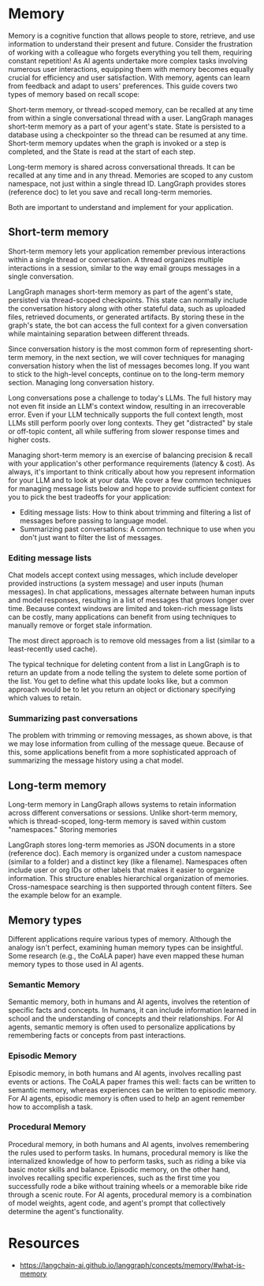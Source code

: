 # Memory

Memory is a cognitive function that allows people to store, retrieve, and use information to understand their present
and future. Consider the frustration of working with a colleague who forgets everything you tell them, requiring
constant repetition! As AI agents undertake more complex tasks involving numerous user interactions, equipping them with
memory becomes equally crucial for efficiency and user satisfaction. With memory, agents can learn from feedback and
adapt to users' preferences. This guide covers two types of memory based on recall scope:

Short-term memory, or thread-scoped memory, can be recalled at any time from within a single conversational thread with
a user. LangGraph manages short-term memory as a part of your agent's state. State is persisted to a database using a
checkpointer so the thread can be resumed at any time. Short-term memory updates when the graph is invoked or a step is
completed, and the State is read at the start of each step.

Long-term memory is shared across conversational threads. It can be recalled at any time and in any thread. Memories are
scoped to any custom namespace, not just within a single thread ID. LangGraph provides stores (reference doc) to let you
save and recall long-term memories.

Both are important to understand and implement for your application.

## Short-term memory
Short-term memory lets your application remember previous interactions within a single thread or conversation. A thread
organizes multiple interactions in a session, similar to the way email groups messages in a single conversation.

LangGraph manages short-term memory as part of the agent's state, persisted via thread-scoped checkpoints. This state
can normally include the conversation history along with other stateful data, such as uploaded files, retrieved
documents, or generated artifacts. By storing these in the graph's state, the bot can access the full context for a
given conversation while maintaining separation between different threads.

Since conversation history is the most common form of representing short-term memory, in the next section, we will cover
techniques for managing conversation history when the list of messages becomes long. If you want to stick to the
high-level concepts, continue on to the long-term memory section.
Managing long conversation history.

Long conversations pose a challenge to today's LLMs. The full history may not even fit inside an LLM's context window,
resulting in an irrecoverable error. Even if your LLM technically supports the full context length, most LLMs still
perform poorly over long contexts. They get "distracted" by stale or off-topic content, all while suffering from slower
response times and higher costs.

Managing short-term memory is an exercise of balancing precision & recall with your application's other performance
requirements (latency & cost). As always, it's important to think critically about how you represent information for
your LLM and to look at your data. We cover a few common techniques for managing message lists below and hope to provide
sufficient context for you to pick the best tradeoffs for your application:

- Editing message lists: How to think about trimming and filtering a list of messages before passing to language model.
- Summarizing past conversations: A common technique to use when you don't just want to filter the list of messages.

### Editing message lists

Chat models accept context using messages, which include developer provided instructions (a system message) and user
inputs (human messages). In chat applications, messages alternate between human inputs and model responses, resulting in
a list of messages that grows longer over time. Because context windows are limited and token-rich message lists can be
costly, many applications can benefit from using techniques to manually remove or forget stale information.

The most direct approach is to remove old messages from a list (similar to a least-recently used cache).

The typical technique for deleting content from a list in LangGraph is to return an update from a node telling the
system to delete some portion of the list. You get to define what this update looks like, but a common approach would be
to let you return an object or dictionary specifying which values to retain.

### Summarizing past conversations

The problem with trimming or removing messages, as shown above, is that we may lose information from culling of the
message queue. Because of this, some applications benefit from a more sophisticated approach of summarizing the message
history using a chat model.

## Long-term memory

Long-term memory in LangGraph allows systems to retain information across different conversations or sessions. Unlike
short-term memory, which is thread-scoped, long-term memory is saved within custom "namespaces."
Storing memories

LangGraph stores long-term memories as JSON documents in a store (reference doc). Each memory is organized under a
custom namespace (similar to a folder) and a distinct key (like a filename). Namespaces often include user or org IDs or
other labels that makes it easier to organize information. This structure enables hierarchical organization of memories.
Cross-namespace searching is then supported through content filters. See the example below for an example.

## Memory types

Different applications require various types of memory. Although the analogy isn't perfect, examining human memory types
can be insightful. Some research (e.g., the CoALA paper) have even mapped these human memory types to those used in AI
agents.

### Semantic Memory

Semantic memory, both in humans and AI agents, involves the retention of specific facts and concepts. In humans, it can
include information learned in school and the understanding of concepts and their relationships. For AI agents, semantic
memory is often used to personalize applications by remembering facts or concepts from past interactions.

### Episodic Memory

Episodic memory, in both humans and AI agents, involves recalling past events or actions. The CoALA paper frames this
well: facts can be written to semantic memory, whereas experiences can be written to episodic memory. For AI agents,
episodic memory is often used to help an agent remember how to accomplish a task.

### Procedural Memory

Procedural memory, in both humans and AI agents, involves remembering the rules used to perform tasks. In humans,
procedural memory is like the internalized knowledge of how to perform tasks, such as riding a bike via basic motor
skills and balance. Episodic memory, on the other hand, involves recalling specific experiences, such as the first time
you successfully rode a bike without training wheels or a memorable bike ride through a scenic route. For AI agents,
procedural memory is a combination of model weights, agent code, and agent's prompt that collectively determine the
agent's functionality.

# Resources

- https://langchain-ai.github.io/langgraph/concepts/memory/#what-is-memory